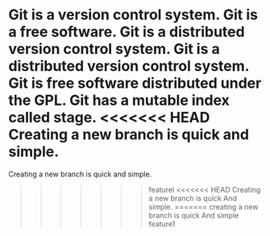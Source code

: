 Git is a version control system.
Git is a free software.
Git is a distributed version control system.
Git is a distributed version control system.
Git is free software distributed under the GPL.
Git has a mutable index called stage.
<<<<<<< HEAD
Creating a new branch is quick and simple.
=======
Creating a new branch is quick and simple.
>>>>>>> featurel
<<<<<<< HEAD
Creating a new branch is quick And simple.
=======
creating a new branch is quick And simple
>>>>>>> feature1
